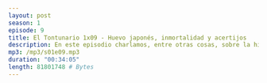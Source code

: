```yaml
---
layout: post
season: 1
episode: 9
title: El Tontunario 1x09 - Huevo japonés, inmortalidad y acertijos
description: En este episodio charlamos, entre otras cosas, sobre la historia del popular juego japonés con forma de huevo, sobre la inmortalidad y los acertijos
mp3: /mp3/s01e09.mp3
duration: "00:34:05"
length: 81801748 # Bytes
---
```

